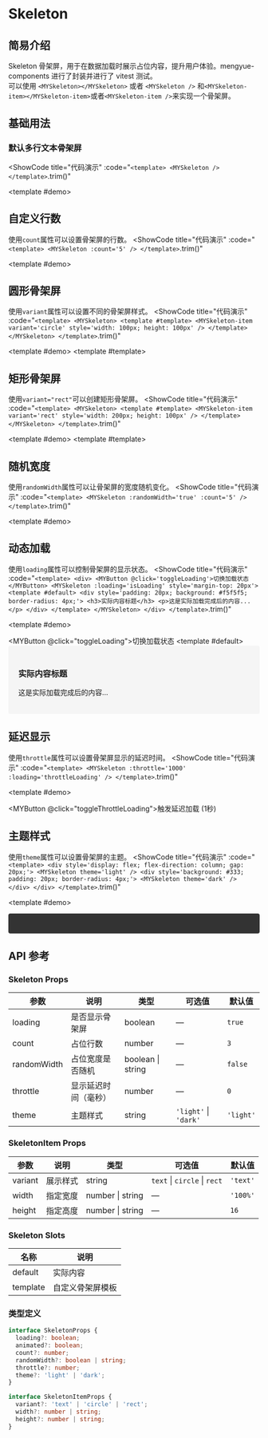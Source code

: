 # Skeleton
## 简易介绍
Skeleton 骨架屏，用于在数据加载时展示占位内容，提升用户体验。mengyue-components 进行了封装并进行了 vitest 测试。<br />
可以使用 `<MYSkeleton></MYSkeleton>` 或者 `<MYSkeleton />` 和`<MYSkeleton-item></MYSkeleton-item>`或者`<MYSkeleton-item />`来实现一个骨架屏。

## 基础用法
### 默认多行文本骨架屏
<ShowCode
  title="代码演示"
  :code="`
<template>
    <MYSkeleton />
</template>
  `.trim()"
>
  <template #demo>
    <MYSkeleton />
  </template>
</ShowCode>

## 自定义行数
使用`count`属性可以设置骨架屏的行数。
<ShowCode
  title="代码演示"
  :code="`
<template>
    <MYSkeleton :count='5' />
</template>
  `.trim()"
>
  <template #demo>
    <MYSkeleton :count="5" />
  </template>
</ShowCode>

## 圆形骨架屏
使用`variant`属性可以设置不同的骨架屏样式。
<ShowCode
  title="代码演示"
  :code="`
<template>
    <MYSkeleton>
        <template #template>
            <MYSkeleton-item variant='circle' style='width: 100px; height: 100px' />
        </template>
    </MYSkeleton>
</template>
  `.trim()"
>
  <template #demo>
    <MYSkeleton>
        <template #template>
            <MYSkeleton-item variant="circle" style="width: 100px; height: 100px" />
        </template>
    </MYSkeleton>
  </template>
</ShowCode>

## 矩形骨架屏
使用`variant="rect"`可以创建矩形骨架屏。
<ShowCode
  title="代码演示"
  :code="`
<template>
    <MYSkeleton>
        <template #template>
            <MYSkeleton-item variant='rect' style='width: 200px; height: 100px' />
        </template>
    </MYSkeleton>
</template>
  `.trim()"
>
  <template #demo>
    <MYSkeleton>
        <template #template>
            <MYSkeleton-item variant="rect" style="width: 200px; height: 100px" />
        </template>
    </MYSkeleton>
  </template>
</ShowCode>

## 随机宽度
使用`randomWidth`属性可以让骨架屏的宽度随机变化。
<ShowCode
  title="代码演示"
  :code="`
<template>
    <MYSkeleton :randomWidth='true' :count='5' />
</template>
  `.trim()"
>
  <template #demo>
    <MYSkeleton :randomWidth="true" :count="5" />
  </template>
</ShowCode>

## 动态加载
使用`loading`属性可以控制骨架屏的显示状态。
<ShowCode
  title="代码演示"
  :code="`
<template>
    <div>
        <MYButton @click='toggleLoading'>切换加载状态</MYButton>
        <MYSkeleton :loading='isLoading' style='margin-top: 20px'>
            <template #default>
                <div style='padding: 20px; background: #f5f5f5; border-radius: 4px;'>
                    <h3>实际内容标题</h3>
                    <p>这是实际加载完成后的内容...</p>
                </div>
            </template>
        </MYSkeleton>
    </div>
</template>
  `.trim()"
>
  <template #demo>
    <div>
        <MYButton @click="toggleLoading">切换加载状态</MYButton>
        <MYSkeleton :loading="isLoading" style="margin-top: 20px">
            <template #default>
                <div style="padding: 20px; background: #f5f5f5; border-radius: 4px;">
                    <h3>实际内容标题</h3>
                    <p>这是实际加载完成后的内容...</p>
                </div>
            </template>
        </MYSkeleton>
    </div>
  </template>
</ShowCode>

## 延迟显示
使用`throttle`属性可以设置骨架屏显示的延迟时间。
<ShowCode
  title="代码演示"
  :code="`
<template>
    <MYSkeleton :throttle='1000' :loading='throttleLoading' />
</template>
  `.trim()"
>
  <template #demo>
    <div>
        <MYButton @click="toggleThrottleLoading">触发延迟加载 (1秒)</MYButton>
        <MYSkeleton :throttle="1000" :loading="throttleLoading" style="margin-top: 20px" />
    </div>
  </template>
</ShowCode>

## 主题样式
使用`theme`属性可以设置骨架屏的主题。
<ShowCode
  title="代码演示"
  :code="`
<template>
    <div style='display: flex; flex-direction: column; gap: 20px;'>
        <MYSkeleton theme='light' />
        <div style='background: #333; padding: 20px; border-radius: 4px;'>
            <MYSkeleton theme='dark' />
        </div>
    </div>
</template>
  `.trim()"
>
  <template #demo>
    <div style="display: flex; flex-direction: column; gap: 20px;">
        <MYSkeleton theme="light" />
        <div style="background: #333; padding: 20px; border-radius: 4px;">
            <MYSkeleton theme="dark" />
        </div>
    </div>
  </template>
</ShowCode>

## API 参考

### Skeleton Props
| 参数          | 说明         | 类型     | 可选值                              | 默认值  |
|--------------|-------------|---------|-----------------------------------|--------|
| loading      | 是否显示骨架屏 | boolean | —                               | `true`  |
| count        | 占位行数     | number  | —                               | `3`     |
| randomWidth  | 占位宽度是否随机 | boolean \| string | —                 | `false` |
| throttle     | 显示延迟时间（毫秒） | number | —                    | `0`     |
| theme        | 主题样式     | string  | `'light'` \| `'dark'`          | `'light'` |

### SkeletonItem Props
| 参数          | 说明         | 类型     | 可选值                              | 默认值  |
|--------------|-------------|---------|-----------------------------------|--------|
| variant      | 展示样式     | string  | `text` \| `circle` \| `rect`    | `'text'` |
| width        | 指定宽度     | number \| string | —                    | `'100%'` |
| height       | 指定高度     | number \| string | —                    | `16`     |

### Skeleton Slots
| 名称          | 说明         |
|--------------|-------------|
| default      | 实际内容     |
| template     | 自定义骨架屏模板 |

### 类型定义
```typescript
interface SkeletonProps {
  loading?: boolean;
  animated?: boolean;
  count?: number;
  randomWidth?: boolean | string;
  throttle?: number;
  theme?: 'light' | 'dark';
}

interface SkeletonItemProps {
  variant?: 'text' | 'circle' | 'rect';
  width?: number | string;
  height?: number | string;
}
```
<script setup> 
import { ref } from 'vue' 
import MYSkeleton from '../../packages/components/skeleton/src/skeleton.vue' 
import MYSkeletonItem from '../../packages/components/skeleton/src/skeletonItem.vue' 
import MYButton from '../../packages/components/button/src/button.vue' 
const isLoading = ref(true) 
const throttleLoading = ref(false) 
const toggleLoading = () => { 
    isLoading.value = !isLoading.value 
} 
const toggleThrottleLoading = () => { 
    throttleLoading.value = true 
    setTimeout(() => { 
        throttleLoading.value = false 
    }, 3000) 
}
</script>
